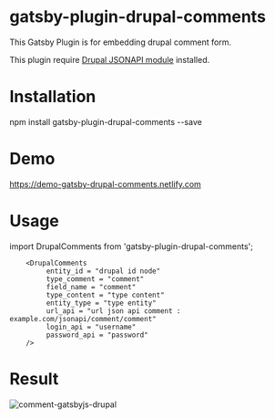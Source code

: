 # gatsby-plugin-drupal-comments
This Gatsby Plugin is for embedding drupal comment form.

This plugin require [Drupal JSONAPI module](https://www.drupal.org/project/jsonapi) installed.

# Installation
npm install gatsby-plugin-drupal-comments --save

# Demo
https://demo-gatsby-drupal-comments.netlify.com

# Usage
import DrupalComments from 'gatsby-plugin-drupal-comments';

        <DrupalComments
             entity_id = "drupal id node"
             type_comment = "comment"
             field_name = "comment"
             type_content = "type content" 
             entity_type = "type entity"
             url_api = "url json api comment : example.com/jsonapi/comment/comment"
             login_api = "username"
             password_api = "password"
        />
 # Result       
![comment-gatsbyjs-drupal](https://user-images.githubusercontent.com/6507511/60003450-0620f100-966b-11e9-9027-17d94501d764.png)
